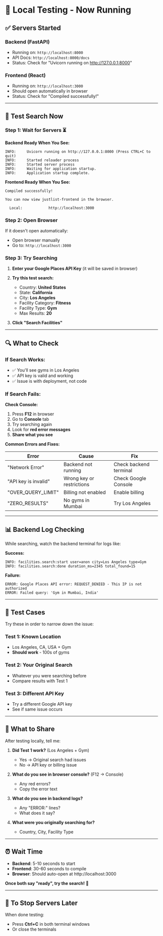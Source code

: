 # 🧪 Local Testing - Now Running

## ✅ Servers Started

### **Backend (FastAPI)**
- Running on: `http://localhost:8000`
- API Docs: `http://localhost:8000/docs`
- Status: Check for "Uvicorn running on http://127.0.0.1:8000"

### **Frontend (React)**
- Running on: `http://localhost:3000`
- Should open automatically in browser
- Status: Check for "Compiled successfully!"

---

## 🧪 **Test Search Now**

### **Step 1: Wait for Servers** ⏳

**Backend Ready When You See:**
```
INFO:     Uvicorn running on http://127.0.0.1:8000 (Press CTRL+C to quit)
INFO:     Started reloader process
INFO:     Started server process
INFO:     Waiting for application startup.
INFO:     Application startup complete.
```

**Frontend Ready When You See:**
```
Compiled successfully!

You can now view justlist-frontend in the browser.

  Local:            http://localhost:3000
```

### **Step 2: Open Browser**

If it doesn't open automatically:
- Open browser manually
- Go to: `http://localhost:3000`

### **Step 3: Try Searching**

1. **Enter your Google Places API Key** (it will be saved in browser)

2. **Try this test search:**
   - Country: **United States**
   - State: **California**
   - City: **Los Angeles**
   - Facility Category: **Fitness**
   - Facility Type: **Gym**
   - Max Results: **20**

3. **Click "Search Facilities"**

---

## 🔍 **What to Check**

### **If Search Works:**
- ✅ You'll see gyms in Los Angeles
- ✅ API key is valid and working
- ✅ Issue is with deployment, not code

### **If Search Fails:**

**Check Console:**
1. Press **F12** in browser
2. Go to **Console** tab
3. Try searching again
4. Look for **red error messages**
5. **Share what you see**

**Common Errors and Fixes:**

| Error | Cause | Fix |
|-------|-------|-----|
| "Network Error" | Backend not running | Check backend terminal |
| "API key is invalid" | Wrong key or restrictions | Check Google Console |
| "OVER_QUERY_LIMIT" | Billing not enabled | Enable billing |
| "ZERO_RESULTS" | No gyms in Mumbai | Try Los Angeles |

---

## 📊 **Backend Log Checking**

While searching, watch the backend terminal for logs like:

**Success:**
```
INFO: facilities.search:start user=anon city=Los Angeles type=Gym
INFO: facilities.search:done duration_ms=2345 total_found=15
```

**Failure:**
```
ERROR: Google Places API error: REQUEST_DENIED - This IP is not authorized
ERROR: Failed query: 'Gym in Mumbai, India'
```

---

## 🎯 **Test Cases**

Try these in order to narrow down the issue:

### **Test 1: Known Location**
- Los Angeles, CA, USA + Gym
- **Should work** - 100s of gyms

### **Test 2: Your Original Search**
- Whatever you were searching before
- Compare results with Test 1

### **Test 3: Different API Key**
- Try a different Google API key
- See if same issue occurs

---

## 📝 **What to Share**

After testing locally, tell me:

1. **Did Test 1 work?** (Los Angeles + Gym)
   - Yes → Original search had issues
   - No → API key or billing issue

2. **What do you see in browser console?** (F12 → Console)
   - Any red errors?
   - Copy the error text

3. **What do you see in backend logs?**
   - Any "ERROR:" lines?
   - What does it say?

4. **What were you originally searching for?**
   - Country, City, Facility Type

---

## ⏰ **Wait Time**

- **Backend**: 5-10 seconds to start
- **Frontend**: 30-60 seconds to compile
- **Browser**: Should auto-open at http://localhost:3000

**Once both say "ready", try the search!** 🚀

---

## 🛑 **To Stop Servers Later**

When done testing:
- Press **Ctrl+C** in both terminal windows
- Or close the terminals

